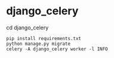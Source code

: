 # django_celery


cd django_celery

```
pip install requirements.txt
python manage.py migrate
celery -A django_celery worker -l INFO
```